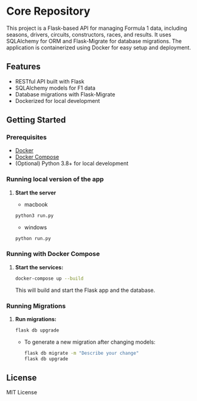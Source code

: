 # Core Repository

This project is a Flask-based API for managing Formula 1 data, including seasons, drivers, circuits, constructors, races, and results. It uses SQLAlchemy for ORM and Flask-Migrate for database migrations. The application is containerized using Docker for easy setup and deployment.

## Features

- RESTful API built with Flask
- SQLAlchemy models for F1 data
- Database migrations with Flask-Migrate
- Dockerized for local development

## Getting Started

### Prerequisites

- [Docker](https://www.docker.com/get-started/)
- [Docker Compose](https://docs.docker.com/compose/)
- (Optional) Python 3.8+ for local development

### Running local version of the app

1. **Start the server**
    - macbook
    ```sh
    python3 run.py
    ```

    - windows
    ```sh
    python run.py
    ```


### Running with Docker Compose

1. **Start the services:**
    ```sh
    docker-compose up --build
    ```
    This will build and start the Flask app and the database.

### Running Migrations

1. **Run migrations:**
    ```sh
    flask db upgrade
    ```

   - To generate a new migration after changing models:
     ```sh
     flask db migrate -m "Describe your change"
     flask db upgrade
     ```

## License

MIT License